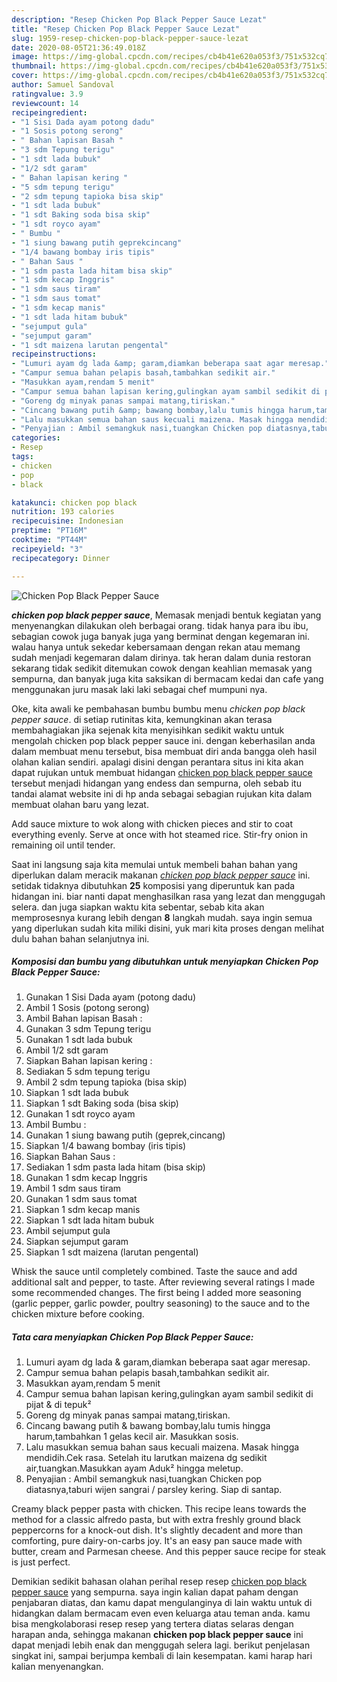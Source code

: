 ```yaml
---
description: "Resep Chicken Pop Black Pepper Sauce Lezat"
title: "Resep Chicken Pop Black Pepper Sauce Lezat"
slug: 1959-resep-chicken-pop-black-pepper-sauce-lezat
date: 2020-08-05T21:36:49.018Z
image: https://img-global.cpcdn.com/recipes/cb4b41e620a053f3/751x532cq70/chicken-pop-black-pepper-sauce-foto-resep-utama.jpg
thumbnail: https://img-global.cpcdn.com/recipes/cb4b41e620a053f3/751x532cq70/chicken-pop-black-pepper-sauce-foto-resep-utama.jpg
cover: https://img-global.cpcdn.com/recipes/cb4b41e620a053f3/751x532cq70/chicken-pop-black-pepper-sauce-foto-resep-utama.jpg
author: Samuel Sandoval
ratingvalue: 3.9
reviewcount: 14
recipeingredient:
- "1 Sisi Dada ayam potong dadu"
- "1 Sosis potong serong"
- " Bahan lapisan Basah "
- "3 sdm Tepung terigu"
- "1 sdt lada bubuk"
- "1/2 sdt garam"
- " Bahan lapisan kering "
- "5 sdm tepung terigu"
- "2 sdm tepung tapioka bisa skip"
- "1 sdt lada bubuk"
- "1 sdt Baking soda bisa skip"
- "1 sdt royco ayam"
- " Bumbu "
- "1 siung bawang putih geprekcincang"
- "1/4 bawang bombay iris tipis"
- " Bahan Saus "
- "1 sdm pasta lada hitam bisa skip"
- "1 sdm kecap Inggris"
- "1 sdm saus tiram"
- "1 sdm saus tomat"
- "1 sdm kecap manis"
- "1 sdt lada hitam bubuk"
- "sejumput gula"
- "sejumput garam"
- "1 sdt maizena larutan pengental"
recipeinstructions:
- "Lumuri ayam dg lada &amp; garam,diamkan beberapa saat agar meresap."
- "Campur semua bahan pelapis basah,tambahkan sedikit air."
- "Masukkan ayam,rendam 5 menit"
- "Campur semua bahan lapisan kering,gulingkan ayam sambil sedikit di pijat &amp; di tepuk²"
- "Goreng dg minyak panas sampai matang,tiriskan."
- "Cincang bawang putih &amp; bawang bombay,lalu tumis hingga harum,tambahkan 1 gelas kecil air. Masukkan sosis."
- "Lalu masukkan semua bahan saus kecuali maizena. Masak hingga mendidih.Cek rasa. Setelah itu larutkan maizena dg sedikit air,tuangkan.Masukkan ayam Aduk² hingga meletup."
- "Penyajian : Ambil semangkuk nasi,tuangkan Chicken pop diatasnya,taburi wijen sangrai / parsley kering. Siap di santap."
categories:
- Resep
tags:
- chicken
- pop
- black

katakunci: chicken pop black 
nutrition: 193 calories
recipecuisine: Indonesian
preptime: "PT16M"
cooktime: "PT44M"
recipeyield: "3"
recipecategory: Dinner

---
```



![Chicken Pop Black Pepper Sauce](https://img-global.cpcdn.com/recipes/cb4b41e620a053f3/751x532cq70/chicken-pop-black-pepper-sauce-foto-resep-utama.jpg)

<b><i>chicken pop black pepper sauce</i></b>, Memasak menjadi bentuk kegiatan yang menyenangkan dilakukan oleh berbagai orang. tidak hanya para ibu ibu, sebagian cowok juga banyak juga yang berminat dengan kegemaran ini. walau hanya untuk sekedar kebersamaan dengan rekan atau memang sudah menjadi kegemaran dalam dirinya. tak heran dalam dunia restoran sekarang tidak sedikit ditemukan cowok dengan keahlian memasak yang sempurna, dan banyak juga kita saksikan di bermacam kedai dan cafe yang menggunakan juru masak laki laki sebagai chef mumpuni nya.

Oke, kita awali ke pembahasan bumbu bumbu menu <i>chicken pop black pepper sauce</i>. di setiap rutinitas kita, kemungkinan akan terasa membahagiakan jika sejenak kita menyisihkan sedikit waktu untuk mengolah chicken pop black pepper sauce ini. dengan keberhasilan anda dalam membuat menu tersebut, bisa membuat diri anda bangga oleh hasil olahan kalian sendiri. apalagi disini dengan perantara situs ini kita akan dapat rujukan untuk membuat hidangan <u>chicken pop black pepper sauce</u> tersebut menjadi hidangan yang endess dan sempurna, oleh sebab itu tandai alamat website ini di hp anda sebagai sebagian rujukan kita dalam membuat olahan baru yang lezat.

Add sauce mixture to wok along with chicken pieces and stir to coat everything evenly. Serve at once with hot steamed rice. Stir-fry onion in remaining oil until tender.


Saat ini langsung saja kita memulai untuk membeli bahan bahan yang diperlukan dalam meracik makanan <u><i>chicken pop black pepper sauce</i></u> ini. setidak tidaknya dibutuhkan <b>25</b> komposisi yang diperuntuk kan pada hidangan ini. biar nanti dapat menghasilkan rasa yang lezat dan menggugah selera. dan juga siapkan waktu kita sebentar, sebab kita akan memprosesnya kurang lebih dengan <b>8</b> langkah mudah. saya ingin semua yang diperlukan sudah kita miliki disini, yuk mari kita proses dengan melihat dulu bahan bahan selanjutnya ini.

<!--inarticleads1-->

##### Komposisi dan bumbu yang dibutuhkan untuk menyiapkan Chicken Pop Black Pepper Sauce:

1. Gunakan 1 Sisi Dada ayam (potong dadu)
1. Ambil 1 Sosis (potong serong)
1. Ambil  Bahan lapisan Basah :
1. Gunakan 3 sdm Tepung terigu
1. Gunakan 1 sdt lada bubuk
1. Ambil 1/2 sdt garam
1. Siapkan  Bahan lapisan kering :
1. Sediakan 5 sdm tepung terigu
1. Ambil 2 sdm tepung tapioka (bisa skip)
1. Siapkan 1 sdt lada bubuk
1. Siapkan 1 sdt Baking soda (bisa skip)
1. Gunakan 1 sdt royco ayam
1. Ambil  Bumbu :
1. Gunakan 1 siung bawang putih (geprek,cincang)
1. Siapkan 1/4 bawang bombay (iris tipis)
1. Siapkan  Bahan Saus :
1. Sediakan 1 sdm pasta lada hitam (bisa skip)
1. Gunakan 1 sdm kecap Inggris
1. Ambil 1 sdm saus tiram
1. Gunakan 1 sdm saus tomat
1. Siapkan 1 sdm kecap manis
1. Siapkan 1 sdt lada hitam bubuk
1. Ambil sejumput gula
1. Siapkan sejumput garam
1. Siapkan 1 sdt maizena (larutan pengental)


Whisk the sauce until completely combined. Taste the sauce and add additional salt and pepper, to taste. After reviewing several ratings I made some recommended changes. The first being I added more seasoning (garlic pepper, garlic powder, poultry seasoning) to the sauce and to the chicken mixture before cooking. 

<!--inarticleads2-->

##### Tata cara menyiapkan Chicken Pop Black Pepper Sauce:

1. Lumuri ayam dg lada &amp; garam,diamkan beberapa saat agar meresap.
1. Campur semua bahan pelapis basah,tambahkan sedikit air.
1. Masukkan ayam,rendam 5 menit
1. Campur semua bahan lapisan kering,gulingkan ayam sambil sedikit di pijat &amp; di tepuk²
1. Goreng dg minyak panas sampai matang,tiriskan.
1. Cincang bawang putih &amp; bawang bombay,lalu tumis hingga harum,tambahkan 1 gelas kecil air. Masukkan sosis.
1. Lalu masukkan semua bahan saus kecuali maizena. Masak hingga mendidih.Cek rasa. Setelah itu larutkan maizena dg sedikit air,tuangkan.Masukkan ayam Aduk² hingga meletup.
1. Penyajian : Ambil semangkuk nasi,tuangkan Chicken pop diatasnya,taburi wijen sangrai / parsley kering. Siap di santap.


Creamy black pepper pasta with chicken. This recipe leans towards the method for a classic alfredo pasta, but with extra freshly ground black peppercorns for a knock-out dish. It&#39;s slightly decadent and more than comforting, pure dairy-on-carbs joy. It&#39;s an easy pan sauce made with butter, cream and Parmesan cheese. And this pepper sauce recipe for steak is just perfect. 

Demikian sedikit bahasan olahan perihal resep resep <u>chicken pop black pepper sauce</u> yang sempurna. saya ingin kalian dapat paham dengan penjabaran diatas, dan kamu dapat mengulanginya di lain waktu untuk di hidangkan dalam bermacam even even keluarga atau teman anda. kamu bisa mengkolaborasi resep resep yang tertera diatas selaras dengan harapan anda, sehingga makanan <b>chicken pop black pepper sauce</b> ini dapat menjadi lebih enak dan menggugah selera lagi. berikut penjelasan singkat ini, sampai berjumpa kembali di lain kesempatan. kami harap hari kalian menyenangkan.
